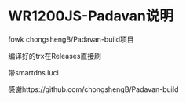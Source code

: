 # WR1200JS-Padavan说明

fowk chongshengB/Padavan-build项目

编译好的trx在Releases直接刷

带smartdns luci

感谢https://github.com/chongshengB/Padavan-build
